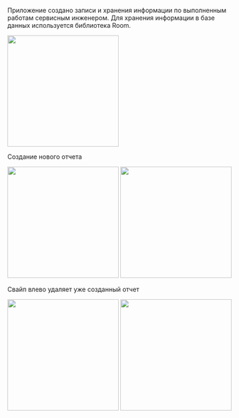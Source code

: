 Приложение создано записи и хранения информации по выполненным работам сервисным инженером. Для хранения информации в базе данных используется библиотека Room.

<img src="https://github.com/user-attachments/assets/972479f6-de92-4728-8046-2809b5fc9d6a" width="250" />

Создание нового отчета

<img src="https://github.com/user-attachments/assets/74a414a8-7c84-4b4e-94a8-465dc59ac042" width="250" />

<img src="https://github.com/user-attachments/assets/b7751894-d835-49e9-ba3f-7b0cd95b49fd" width="250" />

Свайп влево удаляет уже созданный отчет

<img src="https://github.com/user-attachments/assets/0c46903f-bbdb-4588-9969-1a4a60c2c0cd" width="250" />
<img src="https://github.com/user-attachments/assets/e27b43ff-7c34-4665-8021-e7653b5951ab" width="250" />
